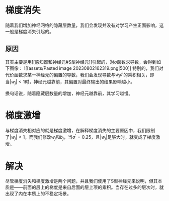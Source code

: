 # 梯度消失
随着我们增加神经网络的隐藏层数量，我们会发现并没有对学习产生正面影响，这一般是梯度消失引起的。
## 原因
其实主要是用[[感知器和神经元#S型神经元]]引起的，对$\sigma$函数求导数，会得到如下图像：
![[assets/Pasted image 20230802162319.png|500]]
特别的，我们对代价函数求某一神经元的偏置的导数，我们会发现导数与$w_j \sigma^{'}$的乘积相关，即当$\vert w_j \vert < 1$时，神经元越靠前，其偏置对最终输出的结果影响越小。

换句话说，随着隐藏层数量的增加，神经元越靠前，其学习越慢。


# 梯度激增
与梯度消失相对应的就是梯度激增，在解释梯度消失的主要原因中，我们限制了$\vert w_j \vert < 1$，而我们修改$w_j$和$b_j$，当$\sigma^{'} = 0.25$，且$\vert w_j \vert$足够大时，就变成了梯度激增。


# 解决
尽管梯度消失和梯度激增是两个问题，并且我们使用了S型神经元来说明，但其本质是——前面的层上的梯度是来自后面的层上项的乘积。当存在过多的层次时，就出现了内在本质上的不稳定场景。